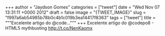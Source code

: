
+++
author = "Jaydson Gomes"
categories = ["tweet"]
date = "Wed Nov 07 13:31:11 +0000 2012"
draft = false
image = "{TWEET_IMAGE}"
slug = "f997a6ab54985b78b0c4b1c019b3ea14417f8363"
tags = ["tweet"]
title = """Excelente artigo do @code..."""
+++
Excelente artigo do @codepo8 - HTML5 mythbusting http://t.co/NenKaomx
